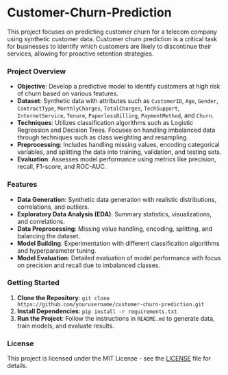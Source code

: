 # Customer-Churn-Prediction
This project focuses on predicting customer churn for a telecom company using synthetic customer data. Customer churn prediction is a critical task for businesses to identify which customers are likely to discontinue their services, allowing for proactive retention strategies.

### **Project Overview**

- **Objective**: Develop a predictive model to identify customers at high risk of churn based on various features.
- **Dataset**: Synthetic data with attributes such as `CustomerID`, `Age`, `Gender`, `ContractType`, `MonthlyCharges`, `TotalCharges`, `TechSupport`, `InternetService`, `Tenure`, `PaperlessBilling`, `PaymentMethod`, and `Churn`.
- **Techniques**: Utilizes classification algorithms such as Logistic Regression and Decision Trees. Focuses on handling imbalanced data through techniques such as class weighting and resampling.
- **Preprocessing**: Includes handling missing values, encoding categorical variables, and splitting the data into training, validation, and testing sets.
- **Evaluation**: Assesses model performance using metrics like precision, recall, F1-score, and ROC-AUC.

### **Features**

- **Data Generation**: Synthetic data generation with realistic distributions, correlations, and outliers.
- **Exploratory Data Analysis (EDA)**: Summary statistics, visualizations, and correlations.
- **Data Preprocessing**: Missing value handling, encoding, splitting, and balancing the dataset.
- **Model Building**: Experimentation with different classification algorithms and hyperparameter tuning.
- **Model Evaluation**: Detailed evaluation of model performance with focus on precision and recall due to imbalanced classes.

### **Getting Started**

1. **Clone the Repository**: `git clone https://github.com/yourusername/customer-churn-prediction.git`
2. **Install Dependencies**: `pip install -r requirements.txt`
3. **Run the Project**: Follow the instructions in `README.md` to generate data, train models, and evaluate results.

### **License**

This project is licensed under the MIT License - see the [LICENSE](LICENSE) file for details.
